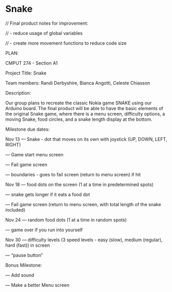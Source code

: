 # Snake

// Final product notes for improvement:

// - reduce usage of global variables

// - create more movement functions to reduce code size

PLAN:

CMPUT 274 - Section A1

Project Title: Snake

Team members: Randi Derbyshire, Bianca Angotti, Celeste Chiasson

Description:

Our group plans to recreate the classic Nokia game SNAKE using our Arduino board. The final product will be able to have the basic elements of the original Snake game, where there is a menu screen, difficulty options, a moving Snake, food circles, and a snake length display at the bottom.

Milestone due dates:

Nov 13
— Snake - dot that moves on its own with joystick (UP, DOWN, LEFT, RIGHT)

— Game start menu screen

— Fail game screen

— boundaries - goes to fail screen (return to menu screen) if hit

Nov 18
— food dots on the screen (1 at a time in predetermined spots)

— snake gets longer if it eats a food dot

— Fail game screen (return to menu screen, with total length of the snake included)

Nov 24
— random food dots (1 at a time in random spots)

— game over if you run into yourself

Nov 30
— difficulty levels (3 speed levels - easy (slow), medium (regular), hard (fast)) in screen

— “pause button”

Bonus Milestone:

— Add sound

— Make a better Menu screen
